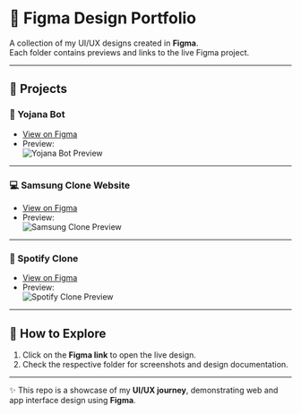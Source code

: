 # 🎨 Figma Design Portfolio

A collection of my UI/UX designs created in **Figma**.  
Each folder contains previews and links to the live Figma project.

---

## 📌 Projects

### 🤖 Yojana Bot
- [View on Figma]((https://www.figma.com/design/QG5167M3OhIUEdqTFYABY6/Yojana-Bot?node-id=104-160&t=iklnZpqIhDQlHDnq-1))
- Preview:  
  ![Yojana Bot Preview](yojana-bot/preview.png)

---

### 💻 Samsung Clone Website
- [View on Figma]((https://www.figma.com/design/HpPZCzxi7JM8doZ6tEKaC2/Samsung?node-id=15-2&t=L0LuKlwDrUHyQW9Q-1))
- Preview:  
  ![Samsung Clone Preview](samsung-clone-website/preview.png)

---

### 🎵 Spotify Clone
- [View on Figma](https://www.figma.com/file/your-link-here)
- Preview:  
  ![Spotify Clone Preview](spotify-clone/preview.png)

---

## 🚀 How to Explore
1. Click on the **Figma link** to open the live design.
2. Check the respective folder for screenshots and design documentation.

---

✨ This repo is a showcase of my **UI/UX journey**, demonstrating web and app interface design using **Figma**.
